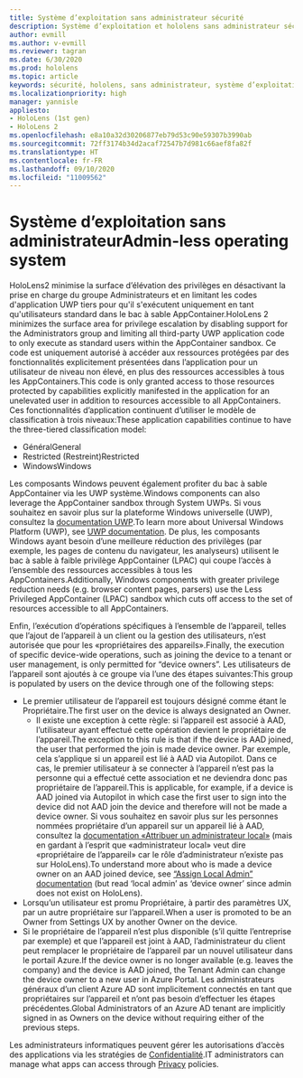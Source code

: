 ```yaml
---
title: Système d’exploitation sans administrateur sécurité
description: Système d’exploitation et hololens sans administrateur sécurité
author: evmill
ms.author: v-evmill
ms.reviewer: tagran
ms.date: 6/30/2020
ms.prod: hololens
ms.topic: article
keywords: sécurité, hololens, sans administrateur, système d’exploitation, système d’exploitation sans administrateur, système d’exploitation avec administrateur, hololens 2, sécurité hololens2,
ms.localizationpriority: high
manager: yannisle
appliesto:
- HoloLens (1st gen)
- HoloLens 2
ms.openlocfilehash: e8a10a32d30206877eb79d53c90e59307b3990ab
ms.sourcegitcommit: 72ff3174b34d2acaf72547b7d981c66aef8fa82f
ms.translationtype: HT
ms.contentlocale: fr-FR
ms.lasthandoff: 09/10/2020
ms.locfileid: "11009562"
---
```

# <span data-ttu-id="63c2f-104">Système d’exploitation sans administrateur</span><span class="sxs-lookup"><span data-stu-id="63c2f-104">Admin-less operating system</span></span>

<span data-ttu-id="63c2f-105">HoloLens2 minimise la surface d’élévation des privilèges en désactivant la prise en charge du groupe Administrateurs et en limitant les codes d'application UWP tiers pour qu'il s'exécutent uniquement en tant qu'utilisateurs standard dans le bac à sable AppContainer.</span><span class="sxs-lookup"><span data-stu-id="63c2f-105">HoloLens 2 minimizes the surface area for privilege escalation by disabling support for the Administrators group and limiting all third-party UWP application code to only execute as standard users within the AppContainer sandbox.</span></span> <span data-ttu-id="63c2f-106">Ce code est uniquement autorisé à accéder aux ressources protégées par des fonctionnalités explicitement présentées dans l’application pour un utilisateur de niveau non élevé, en plus des ressources accessibles à tous les AppContainers.</span><span class="sxs-lookup"><span data-stu-id="63c2f-106">This code is only granted access to those resources protected by capabilities explicitly manifested in the application for an unelevated user in addition to resources accessible to all AppContainers.</span></span>
<span data-ttu-id="63c2f-107">Ces fonctionnalités d’application continuent d’utiliser le modèle de classification à trois niveaux:</span><span class="sxs-lookup"><span data-stu-id="63c2f-107">These application capabilities continue to have the three-tiered classification model:</span></span>
  * <span data-ttu-id="63c2f-108">Général</span><span class="sxs-lookup"><span data-stu-id="63c2f-108">General</span></span>
  * <span data-ttu-id="63c2f-109">Restricted (Restreint)</span><span class="sxs-lookup"><span data-stu-id="63c2f-109">Restricted</span></span>
  * <span data-ttu-id="63c2f-110">Windows</span><span class="sxs-lookup"><span data-stu-id="63c2f-110">Windows</span></span>

<span data-ttu-id="63c2f-111">Les composants Windows peuvent également profiter du bac à sable AppContainer via les UWP système.</span><span class="sxs-lookup"><span data-stu-id="63c2f-111">Windows components can also leverage the AppContainer sandbox through System UWPs.</span></span> <span data-ttu-id="63c2f-112">Si vous souhaitez en savoir plus sur la plateforme Windows universelle (UWP), consultez la [documentation UWP](https://docs.microsoft.com/windows/uwp/).</span><span class="sxs-lookup"><span data-stu-id="63c2f-112">To learn more about Universal Windows Platform (UWP), see [UWP documentation](https://docs.microsoft.com/windows/uwp/).</span></span> <span data-ttu-id="63c2f-113">De plus, les composants Windows ayant besoin d’une meilleure réduction des privilèges (par exemple, les pages de contenu du navigateur, les analyseurs) utilisent le bac à sable à faible privilège AppContainer (LPAC) qui coupe l’accès à l’ensemble des ressources accessibles à tous les AppContainers.</span><span class="sxs-lookup"><span data-stu-id="63c2f-113">Additionally, Windows components with greater privilege reduction needs (e.g. browser content pages, parsers) use the Less Privileged AppContainer (LPAC) sandbox which cuts off access to the set of resources accessible to all AppContainers.</span></span>

<span data-ttu-id="63c2f-114">Enfin, l’exécution d’opérations spécifiques à l’ensemble de l’appareil, telles que l’ajout de l’appareil à un client ou la gestion des utilisateurs, n’est autorisée que pour les «propriétaires des appareils».</span><span class="sxs-lookup"><span data-stu-id="63c2f-114">Finally, the execution of specific device-wide operations, such as joining the device to a tenant or user management, is only permitted for “device owners”.</span></span> <span data-ttu-id="63c2f-115">Les utilisateurs de l’appareil sont ajoutés à ce groupe via l’une des étapes suivantes:</span><span class="sxs-lookup"><span data-stu-id="63c2f-115">This group is populated by users on the device through one of the following steps:</span></span>
  * <span data-ttu-id="63c2f-116">Le premier utilisateur de l’appareil est toujours désigné comme étant le Propriétaire.</span><span class="sxs-lookup"><span data-stu-id="63c2f-116">The first user on the device is always designated an Owner.</span></span> 
    * <span data-ttu-id="63c2f-117">Il existe une exception à cette règle: si l’appareil est associé à AAD, l’utilisateur ayant effectué cette opération devient le propriétaire de l’appareil.</span><span class="sxs-lookup"><span data-stu-id="63c2f-117">The exception to this rule is that if the device is AAD joined, the user that performed the join is made device owner.</span></span> <span data-ttu-id="63c2f-118">Par exemple, cela s’applique si un appareil est lié à AAD via Autopilot. Dans ce cas, le premier utilisateur à se connecter à l’appareil n’est pas la personne qui a effectué cette association et ne deviendra donc pas propriétaire de l’appareil.</span><span class="sxs-lookup"><span data-stu-id="63c2f-118">This is applicable, for example, if a device is AAD joined via Autopilot in which case the first user to sign into the device did not AAD join the device and therefore will not be made a device owner.</span></span> <span data-ttu-id="63c2f-119">Si vous souhaitez en savoir plus sur les personnes nommées propriétaire d’un appareil sur un appareil lié à AAD, consultez la [documentation «Attribuer un administrateur local»](https://docs.microsoft.com/azure/active-directory/devices/assign-local-admin) (mais en gardant à l’esprit que «administrateur local» veut dire «propriétaire de l’appareil» car le rôle d’administrateur n’existe pas sur HoloLens).</span><span class="sxs-lookup"><span data-stu-id="63c2f-119">To understand more about who is made a device owner on an AAD joined device, see [“Assign Local Admin” documentation](https://docs.microsoft.com/azure/active-directory/devices/assign-local-admin) (but read ‘local admin’ as ‘device owner’ since admin does not exist on HoloLens).</span></span>
  * <span data-ttu-id="63c2f-120">Lorsqu’un utilisateur est promu Propriétaire, à partir des paramètres UX, par un autre propriétaire sur l’appareil.</span><span class="sxs-lookup"><span data-stu-id="63c2f-120">When a user is promoted to be an Owner from Settings UX by another Owner on the device.</span></span>
  * <span data-ttu-id="63c2f-121">Si le propriétaire de l’appareil n’est plus disponible (s’il quitte l’entreprise par exemple) et que l’appareil est joint à AAD, l’administrateur du client peut remplacer le propriétaire de l’appareil par un nouvel utilisateur dans le portail Azure.</span><span class="sxs-lookup"><span data-stu-id="63c2f-121">If the device owner is no longer available (e.g. leaves the company) and the device is AAD joined, the Tenant Admin can change the device owner to a new user in Azure Portal.</span></span>
<span data-ttu-id="63c2f-122">Les administrateurs généraux d’un client Azure AD sont implicitement connectés en tant que propriétaires sur l’appareil et n’ont pas besoin d’effectuer les étapes précédentes.</span><span class="sxs-lookup"><span data-stu-id="63c2f-122">Global Administrators of an Azure AD tenant are implicitly signed in as Owners on the device without requiring either of the previous steps.</span></span> 

<span data-ttu-id="63c2f-123">Les administrateurs informatiques peuvent gérer les autorisations d’accès des applications via les stratégies de [Confidentialité](https://docs.microsoft.com/windows/client-management/mdm/policy-csp-privacy).</span><span class="sxs-lookup"><span data-stu-id="63c2f-123">IT administrators can manage what apps can access through [Privacy](https://docs.microsoft.com/windows/client-management/mdm/policy-csp-privacy) policies.</span></span> 
